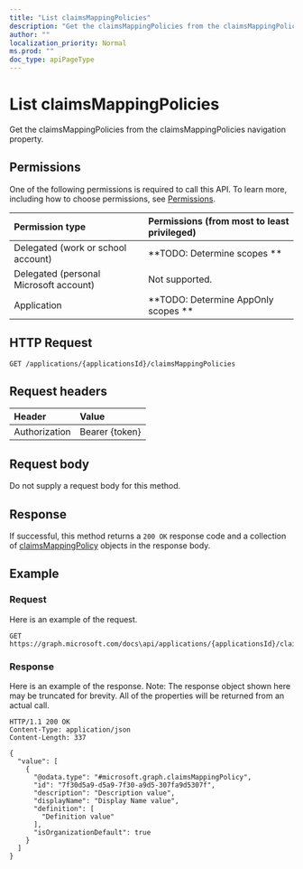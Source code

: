 ```yaml
---
title: "List claimsMappingPolicies"
description: "Get the claimsMappingPolicies from the claimsMappingPolicies navigation property."
author: ""
localization_priority: Normal
ms.prod: ""
doc_type: apiPageType
---
```


# List claimsMappingPolicies

Get the claimsMappingPolicies from the claimsMappingPolicies navigation property.

## Permissions
One of the following permissions is required to call this API. To learn more, including how to choose permissions, see [Permissions](/concepts/permissions-reference.md).

|Permission type|Permissions (from most to least privileged)|
|:---|:---|
|Delegated (work or school account)|**TODO: Determine scopes **|
|Delegated (personal Microsoft account)|Not supported.|
|Application|**TODO: Determine AppOnly scopes **|

## HTTP Request
<!-- {
  "blockType": "ignored"
}
-->
``` http
GET /applications/{applicationsId}/claimsMappingPolicies
```

## Request headers
|Header|Value|
|:---|:---|
|Authorization|Bearer {token}|

## Request body
Do not supply a request body for this method.

## Response
If successful, this method returns a `200 OK` response code and a collection of [claimsMappingPolicy](../resources/claimsmappingpolicy.md) objects in the response body.

## Example

### Request
Here is an example of the request.
<!-- {
  "blockType": "request",
  "name": "get_claimsmappingpolicy"
}
-->
``` http
GET https://graph.microsoft.com/docs\api/applications/{applicationsId}/claimsMappingPolicies
```

### Response
Here is an example of the response. Note: The response object shown here may be truncated for brevity. All of the properties will be returned from an actual call.
<!-- {
  "blockType": "response",
  "truncated": true,
  "@odata.type": "collection(microsoft.graph.claimsmappingpolicy)"
}
-->
``` http
HTTP/1.1 200 OK
Content-Type: application/json
Content-Length: 337

{
  "value": [
    {
      "@odata.type": "#microsoft.graph.claimsMappingPolicy",
      "id": "7f30d5a9-d5a9-7f30-a9d5-307fa9d5307f",
      "description": "Description value",
      "displayName": "Display Name value",
      "definition": [
        "Definition value"
      ],
      "isOrganizationDefault": true
    }
  ]
}
```


